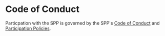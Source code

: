 # Code of Conduct

Particpation with the SPP is governed by the SPP's [Code of Conduct](https://github.com/shareportation/governance/blob/main/CODE_OF_CONDUCT.md) and [Participation Policies](https://github.com/shareportation/governance/raw/main/documents/SPPParticipationPolicies.pdf).
